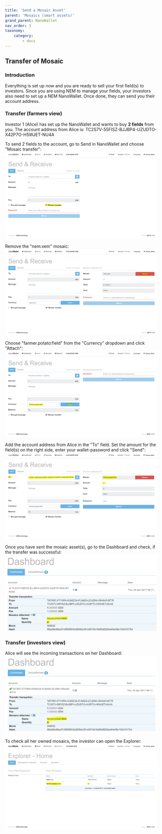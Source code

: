 ```yaml
---
title: 'Send a Mosaic Asset'
parent: 'Mosaics (smart assets)'
grand_parent: NanoWallet
nav_order: 3
taxonomy:
    category:
        - docs
---
```


## Transfer of Mosaic
### Introduction
Everything is set up now and you are ready to sell your first field(s) to investors. Since you are using NEM to manage your fields, your investors also need to set up a NEM NanoWallet. Once done, they can send you their account address.

### Transfer (farmers view)
Investor 1 (Alice) has set up the NanoWallet and wants to buy **2 fields** from you. 
The account address from Alice is: TC2S7V-55FISZ-BJJBP4-UZUDTO-X42P7O-H5WJET-NU4A

To send 2 fields to the account, go to Send in NanoWallet and choose "Mosaic transfer":
![](Rgmyj5j.png)

Remove the "nem:xem" mosaic:
![](ZiNa8zF.png)

Choose "farmer.potato:field" from the "Currency" dropdown and click "Attach":
![](YUzaQKa.png)

Add the account address from Alice in the "To" field. Set the amount for the field(s) on the right side, enter your wallet-password and click "Send":
![](4fGZILQ.png)

Once you have sent the mosaic asset(s), go to the Dashboard and check, if the transfer was successful:
![](P6Y4Peg.png)

### Transfer (investors view)
Alice will see the incoming transactions on her Dashboard:
![](YjtsmAu.png)

To check all her owned mosaics, the investor can open the Explorer:
![](ptzfdD9.png)
